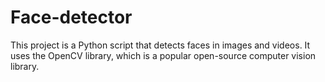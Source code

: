 # Face-detector
This project is a Python script that detects faces in images and videos. It uses the OpenCV library, which is a popular open-source computer vision library.
